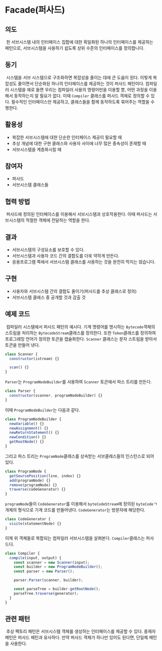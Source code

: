 # Facade(퍼사드)

## 의도

&nbsp;한 서브시스템 내의 인터페이스 집합에 대한 획일화된 하나의 인터페이스를 제공하는 패턴으로, 서브시스템을 사용하기 쉽도록 상위 수준의 인터페이스를 정의합니다.

## 동기

&nbsp;시스템을 서브 시스템으로 구조화하면 복잡성을 줄이는 데에 큰 도움이 된다. 이렇게 복잡성도 줄이면서 단순화된 하나의 인터페이스를 제공하는 것이 퍼사드 패턴이다. 컴파일러 시스템을 예로 들면 우리는 컴파일러 사용의 명령어만을 이용할 뿐, 어떤 과정을 이용해서 동작하는지 알 필요가 없다. 이때 `Compiler` 클래스를 퍼사드 객체로 정의할 수 있다. 필수적인 인터페이스만 제공하고, 클래스들을 함께 동작하도록 묶어주는 역할을 수행한다.

## 활용성

- 복잡한 서브시스템에 대한 단순한 인터페이스 제공이 필요할 때
- 추상 개념에 대한 구현 클래스와 사용자 사이에 너무 많은 종속성이 존재할 때
- 서브시스템을 계층화시킬 때

## 참여자

- 퍼사드
- 서브시스템 클래스들

## 협력 방법

&nbsp;퍼사드에 정의된 인터페이스를 이용해서 서브시스템과 상호작용한다. 이때 퍼사드는 서브시스템의 적절한 객체에 전달하는 역할을 한다.

## 결과

- 서브시스템의 구성요소를 보호할 수 있다.
- 서브시스템과 사용자 코드 간의 결합도를 더욱 약하게 만든다.
- 응용프로그램 쪽에서 서브시스템 클래스를 사용하는 것을 완전히 막지는 않습니다.

## 구현

- 사용자와 서브시스템 간의 결합도 줄이기(퍼사드를 추상 클래스로 정의)
- 서브시스템 클래스 중 공개할 것과 감출 것

## 예제 코드

&nbsp;컴파일러 시스템에서 퍼사드 패턴의 예시다. 기계 명령어를 명시하는 `Bytecode`객체의 스트림을 처리하는 `BytecodeStream`클래스를 정의한다. 또한 `Token`클래스를 정의하여 프로그래밍 언어가 정의한 토큰을 캡슐화한다. `Scanner` 클래스는 문자 스트림을 받아서 토큰을 만들어 낸다.

```javascript
class Scanner {
  constructor(istream) {}

  scan() {}
}
```

`Parser`는 `ProgramNodeBuilder`를 사용하여 `Scanner` 토큰에서 파스 트리를 만든다.

```javascript
class Parser {
  constructor(scanner, programNodeBuilder) {}
}
```

이때 `ProgramNodeBuilder`는 다음과 같다.

```javascript
class ProgramNodeBuilder {
  newVariable() {}
  newAssignment() {}
  newReturnStatement() {}
  newCondition() {}
  getRootNode() {}
}
```

그리고 파스 트리는 `ProgramNode`클래스를 상속받는 서브클래스들의 인스턴스로 되어 있다.

```javascript
class ProgramNode {
  getSourcePosition(line, index) {}
  add(programNode) {}
  remove(programNode) {}
  traverse(codeGenerator) {}
}
```

`programNode`들이 `CodeGenerator`를 이용해서 `byteCodeStream`에 정의된 `byteCode`ㄱ개체의 형식으로 기계 코드를 만들어낸다. `CodeGenerator`는 방문자에 해당한다.

```javascript
class CodeGenerator {
  visite(statementNode) {}
}
```

이제 위 객체들로 복합되는 컴파일러 서브시스템을 살펴본다. `Compiler`클래스는 퍼사드다.

```javascript
class Compiler {
  compile(input, output) {
    const scanner = new Scanner(input);
    const builder = new ProgramNodeBuilder();
    const parser = new Parser();

    parser.Parser(scanner, builder);

    const parseTree = builder.getRootNode();
    parseTree.traverse(generator);
  }
}
```

## 관련 패턴

&nbsp;추상 팩토리 패턴은 서브시스템 객체를 생성하는 인터페이스를 제공할 수 있다. 중재자 패턴은 퍼사드 패턴과 유사하다. 만약 퍼사드 객체가 하나만 있어도 된다면, 단일체 패턴을 사용한다.

